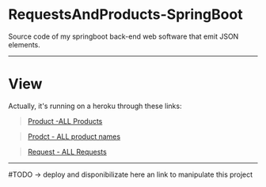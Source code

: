 
# RequestsAndProducts-SpringBoot

Source code of my springboot back-end web software that emit JSON elements.
*****
# View
Actually, it's running on a heroku through these links:

>[Product -ALL Products](https://product-and-oder.herokuapp.com/api/product/products)


>[Prodct - ALL product names](https://product-and-oder.herokuapp.com/api/products/productsNames)



>[Request - ALL Requests](https://product-and-oder.herokuapp.com/api/request/requests)

*****

#TODO
 -> deploy and disponibilizate here an link to manipulate this project 
 
